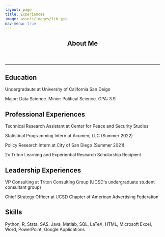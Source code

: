 ```yaml
---
layout: page
title: Experiences
image: assets/images/lib.jpg
nav-menu: true
---
```


<!-- Main -->
<div id="main" class="alt">

<!-- One -->
<section id="one">
	<div class="inner">
		<header class="major">
			<h1>About Me</h1>
		</header>
<hr class="major" />

<!-- Elements -->
<h2 id="elements">Education</h2>
<div class="row 200%">
	<p>Undergradaute at University of California San Deigo</p>
	<p>Major: Data Science. Minor: Political Science. GPA: 3.9</p>
	<div class="6u 12u$(medium)">
<!-- Elements -->
<h2 id="elements">Professional Experiences</h2>
<div class="row 200%">
	<p>Technical Research Assistant at Center for Peace and Security Studies</p>
	<p>Statistical Programming Intern at Acumen, LLC (Summer 2022)</p>
	<p>Policy Research Intern at City of San Diego (Summer 2021)</p>
	<p>2x Triton Learning and Experiential Research Scholarship Recipient</p>
	<div class="6u 12u$(medium)">
<!-- Elements -->
<h2 id="elements">Leadership Experiences</h2>
<div class="row 200%">
	<p>VP Consulting at Triton Consulting Group (UCSD's undergraduate student consultant group)</p>
	<p>Chief Strategy Officer at UCSD Chapter of American Advertising Federation</p>
	<div class="6u 12u$(medium)">
<!-- Elements -->
<h2 id="elements">Skills</h2>
<div class="row 200%">
	<p>Python, R, Stata, SAS, Java, Matlab, SQL, LaTeX, HTML, Microsoft Excel, Word, PowerPoint, Google Applications</p>
	<div class="6u 12u$(medium)">




